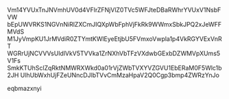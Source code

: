 Vm14YVUxTnJNVmhUV0d4VFlrZFNjVlZ0TVc5WFJteDBaRWhrYVUxV1NsbFVW
bEpUWVRKS1NGVnNiRlZXCmJIQXpWbFphVjFkRk9WWmxSbkJPQ2xJeWFFMVdS
M1JyVmpKU1JrMVdiR0ZTYmtKWlEyeEtjbU5FVmxoVwpla1p4VkRGYVExVnRT
WGRrUjNCVVVsUldlVkV5TVVka1ZrNXhVbTFzVXdwbGExbDZWMVpXUms5V1Fs
SmkKTUhSclZqRktNMWRXWkd0a01rVjZWbTVXYVZGVU1EbERaM0F5Wlc1b2JH
UlhUbWxhUjFZeUNncDJlbTVvCmMzaHpaV2Q0Cgp3bmp4ZWRzYnJo

eqbmazxnyi